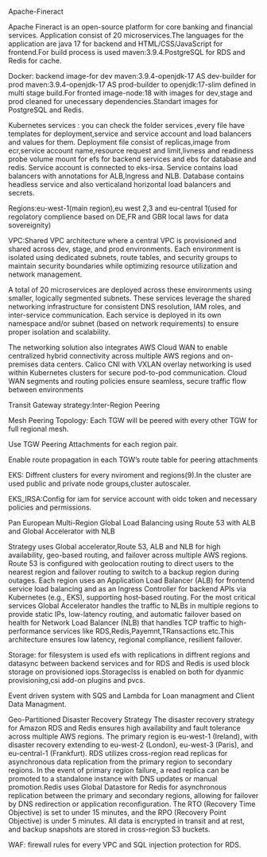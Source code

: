  Apache-Fineract

Apache Fineract is an open-source platform for core banking and financial services. Application consist of 20 microservices.The languages for the application are java 17 for backend and HTML/CSS/JavaScript for frontend.For build process is used maven:3.9.4.PostgreSQL for RDS and Redis for cache.

Docker: backend image-for dev maven:3.9.4-openjdk-17 AS dev-builder for prod maven:3.9.4-openjdk-17 AS prod-builder to openjdk:17-slim defined in multi stage build.For fronted image-node:18 with images for dev,stage and prod cleaned for unecessary dependencies.Standart images for PostgreSQL and Redis.


Kubernetes services : you can check the folder services ,every file have templates for deployment,service and service account and load balancers and values for them. Deployment file consist of replicas,image from ecr,service account name,resource request and limit,livness and readiness probe volume mount for efs for backend services and ebs for database and redis. Service account is connected to eks-irsa. Service contains load balancers with annotations for ALB,Ingress and NLB. Database contains headless service and also verticaland horizontal load balancers and secrets.


Regions:eu-west-1(main region),eu west 2,3 and eu-central 1(used for regolatory complience based on DE,FR and GBR local laws for data sovereignity)

VPC:Shared VPC architecture where a central VPC is provisioned and shared across dev, stage, and prod environments. Each environment is isolated using dedicated subnets, route tables, and security groups to maintain security boundaries while optimizing resource utilization and network management.

A total of 20 microservices are deployed across these environments using smaller, logically segmented subnets. These services leverage the shared networking infrastructure for consistent DNS resolution, IAM roles, and inter-service communication. Each service is deployed in its own namespace and/or subnet (based on network requirements) to ensure proper isolation and scalability.

The networking  solution also integrates AWS Cloud WAN to enable centralized hybrid connectivity across multiple AWS regions and on-premises data centers. Calico CNI with VXLAN overlay networking is used within Kubernetes clusters for secure pod-to-pod communication. Cloud WAN segments and routing policies ensure seamless, secure traffic flow between environments

Transit Gateway strategy:Inter-Region Peering

Mesh Peering Topology: Each TGW will be peered with every other TGW for full regional mesh.

Use TGW Peering Attachments for each region pair.

Enable route propagation in each TGW’s route table for peering attachments

EKS: Diffrent clusters for every nviroment and regions(9).In the cluster are used public and private node groups,cluster autoscaler.

EKS_IRSA:Config for iam for service account with oidc token and necessary policies and permissions.

Pan European Multi-Region Global Load Balancing using Route 53 with ALB and Global Accelerator with NLB

Strategy uses  Global accelerator,Route 53, ALB and NLB for high availability, geo-based routing, and failover across multiple AWS regions. Route 53 is configured with geolocation routing to direct users to the nearest region and failover routing to switch to a backup region during outages. Each region uses an Application Load Balancer (ALB) for frontend service load balancing and as an Ingress Controller for backend APIs via Kubernetes (e.g., EKS), supporting host-based routing. For the most critical services Global Accelerator handles the traffic to NLBs in multiple regions to provide static IPs, low-latency routing, and automatic failover based on health  for Network Load Balancer (NLB)  that handles TCP traffic to high-performance services like RDS,Redis,Payemnt,TRansactions etc.This architecture ensures low latency, regional compliance, resilient failover.

Storage: for filesystem is used efs with replications in diffrent regions and datasync between backend services and for RDS and Redis is used block storage on provisioned iops.Storageclss is enabled on both for dyanmic provisioning,csi add-on plugins and pvcs.

Event driven system with SQS and Lambda for Loan managment and Client Data Managment.

Geo-Partitioned Disaster Recovery Strategy
The disaster recovery strategy for Amazon RDS and Redis ensures high availability and fault tolerance across multiple AWS regions. The primary region is eu-west-1 (Ireland), with disaster recovery extending to eu-west-2 (London), eu-west-3 (Paris), and eu-central-1 (Frankfurt). RDS utilizes cross-region read replicas for asynchronous data replication from the primary region to secondary regions. In the event of primary region failure, a read replica can be promoted to a standalone instance with DNS updates or manual promotion.Redis uses Global Datastore for Redis for asynchronous replication between the primary and secondary regions, allowing for failover by DNS redirection or application reconfiguration. The RTO (Recovery Time Objective) is set to under 15 minutes, and the RPO (Recovery Point Objective) is under 5 minutes. All data is encrypted in transit and at rest, and backup snapshots are stored in cross-region S3 buckets.

WAF: firewall rules for every VPC and SQL injection protection for RDS.
